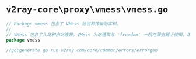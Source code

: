 # `v2ray-core\proxy\vmess\vmess.go`

```go
// Package vmess 包含了 VMess 协议和传输的实现。
//
// VMess 包含了入站和出站连接。VMess 入站通常与 'freedom' 一起在服务器上使用，用于与最终目的地通信，而 VMess 出站通常与 'socks' 一起在客户端上使用，用于代理。
package vmess

//go:generate go run v2ray.com/core/common/errors/errorgen
```